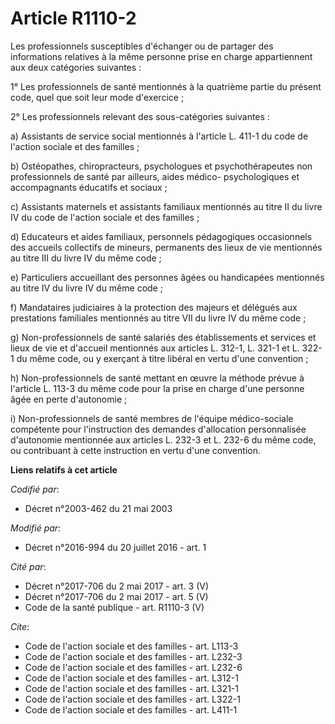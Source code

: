 # Article R1110-2

Les professionnels susceptibles d'échanger ou de partager des informations relatives à la même personne prise en charge
appartiennent aux deux catégories suivantes : 

1° Les professionnels de santé mentionnés à la quatrième partie du présent code, quel que soit leur mode d'exercice ; 

2° Les professionnels relevant des sous-catégories suivantes : 

a) Assistants de service social mentionnés à l'article L. 411-1 du code de l'action sociale et des familles ; 

b) Ostéopathes, chiropracteurs, psychologues et psychothérapeutes non professionnels de santé par ailleurs, aides médico-
psychologiques et accompagnants éducatifs et sociaux ; 

c) Assistants maternels et assistants familiaux mentionnés au titre II du livre IV du code de l'action sociale et des
familles ; 

d) Educateurs et aides familiaux, personnels pédagogiques occasionnels des accueils collectifs de mineurs, permanents des
lieux de vie mentionnés au titre III du livre IV du même code ; 

e) Particuliers accueillant des personnes âgées ou handicapées mentionnés au titre IV du livre IV du même code ; 

f) Mandataires judiciaires à la protection des majeurs et délégués aux prestations familiales mentionnés au titre VII du
livre IV du même code ; 

g) Non-professionnels de santé salariés des établissements et services et lieux de vie et d'accueil mentionnés aux articles
L. 312-1, L. 321-1 et L. 322-1 du même code, ou y exerçant à titre libéral en vertu d'une convention ; 

h) Non-professionnels de santé mettant en œuvre la méthode prévue à l'article L. 113-3 du même code pour la prise en charge
d'une personne âgée en perte d'autonomie ; 

i) Non-professionnels de santé membres de l'équipe médico-sociale compétente pour l'instruction des demandes d'allocation
personnalisée d'autonomie mentionnée aux articles L. 232-3 et L. 232-6 du même code, ou contribuant à cette instruction en
vertu d'une convention.

**Liens relatifs à cet article**

_Codifié par_:

  - Décret n°2003-462 du 21 mai 2003

_Modifié par_:

  - Décret n°2016-994 du 20 juillet 2016 - art. 1

_Cité par_:

  - Décret n°2017-706 du 2 mai 2017 - art. 3 (V)
  - Décret n°2017-706 du 2 mai 2017 - art. 5 (V)
  - Code de la santé publique - art. R1110-3 (V)

_Cite_:

  - Code de l'action sociale et des familles - art. L113-3
  - Code de l'action sociale et des familles - art. L232-3
  - Code de l'action sociale et des familles - art. L232-6
  - Code de l'action sociale et des familles - art. L312-1
  - Code de l'action sociale et des familles - art. L321-1
  - Code de l'action sociale et des familles - art. L322-1
  - Code de l'action sociale et des familles - art. L411-1

